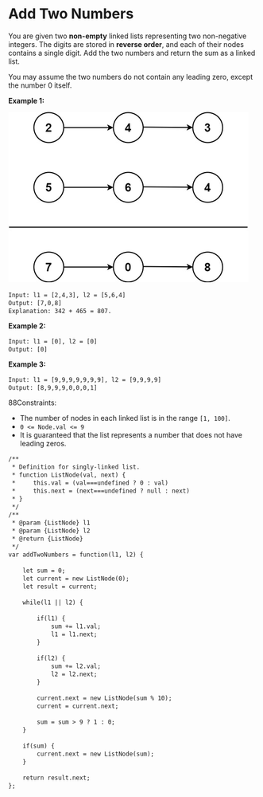 #  Add Two Numbers

You are given two **non-empty** linked lists representing two non-negative integers. The digits are stored in **reverse order**, and each of their nodes contains a single digit. Add the two numbers and return the sum as a linked list.

You may assume the two numbers do not contain any leading zero, except the number 0 itself.

 

**Example 1:**

![alt text](addtwonumber.jpeg "Logo Title Text 1")

```
Input: l1 = [2,4,3], l2 = [5,6,4]
Output: [7,0,8]
Explanation: 342 + 465 = 807.
```
**Example 2:**
```
Input: l1 = [0], l2 = [0]
Output: [0]
```
**Example 3:**
```
Input: l1 = [9,9,9,9,9,9,9], l2 = [9,9,9,9]
Output: [8,9,9,9,0,0,0,1]
``` 

88Constraints:

- The number of nodes in each linked list is in the range `[1, 100]`.
- `0 <= Node.val <= 9`
- It is guaranteed that the list represents a number that does not have leading zeros.


```
/**
 * Definition for singly-linked list.
 * function ListNode(val, next) {
 *     this.val = (val===undefined ? 0 : val)
 *     this.next = (next===undefined ? null : next)
 * }
 */
/**
 * @param {ListNode} l1
 * @param {ListNode} l2
 * @return {ListNode}
 */
var addTwoNumbers = function(l1, l2) {
    
    let sum = 0;
    let current = new ListNode(0);
    let result = current;
    
    while(l1 || l2) {
        
        if(l1) {
            sum += l1.val;
            l1 = l1.next;
        }
        
        if(l2) {
            sum += l2.val;
            l2 = l2.next;
        }
        
        current.next = new ListNode(sum % 10);
        current = current.next;
        
        sum = sum > 9 ? 1 : 0;
    }
    
    if(sum) {
        current.next = new ListNode(sum);
    }
    
    return result.next;
};
```